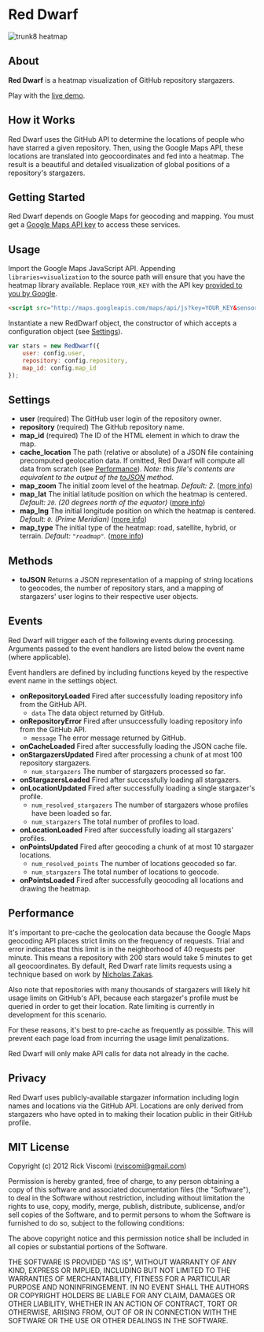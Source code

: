 Red Dwarf
=========

![trunk8 heatmap](http://jrvis.com/red-dwarf/img/trunk8-heatmap.jpg)

About
-----
**Red Dwarf** is a heatmap visualization of GitHub repository stargazers.

Play with the [live demo](http://jrvis.com/red-dwarf/?rel=github).

How it Works
------------
Red Dwarf uses the GitHub API to determine the locations of people who have starred a given repository. Then, using the Google Maps API, these locations are translated into geocoordinates and fed into a heatmap. The result is a beautiful and detailed visualization of global positions of a repository's stargazers.

Getting Started
---------------
Red Dwarf depends on Google Maps for geocoding and mapping. You must get a [Google Maps API key](https://developers.google.com/maps/documentation/javascript/tutorial#api_key) to access these services.

Usage
-----
Import the Google Maps JavaScript API. Appending `libraries=visualization` to the source path will ensure that you have the heatmap library available. Replace `YOUR_KEY` with the API key [provided to you by Google](https://developers.google.com/maps/documentation/javascript/tutorial#api_key).

```html
<script src="http://maps.googleapis.com/maps/api/js?key=YOUR_KEY&sensor=false&libraries=visualization"></script>
```

Instantiate a new RedDwarf object, the constructor of which accepts a configuration object (see [Settings](#settings)).

```js
var stars = new RedDwarf({
	user: config.user,
	repository: config.repository,
	map_id: config.map_id
});
```

Settings
--------
* **user** (required)
	The GitHub user login of the repository owner.
* **repository** (required)
	The GitHub repository name.
* **map_id** (required)
	The ID of the HTML element in which to draw the map.
* **cache_location**
	The path (relative or absolute) of a JSON file containing precomputed geolocation data. If omitted, Red Dwarf will compute all data from scratch (see [Performance](#performance)). *Note: this file's contents are equivalent to the output of the [toJSON](#methods) method.*
* **map_zoom** The initial zoom level of the heatmap. *Default: 2.* ([more info](https://developers.google.com/maps/documentation/javascript/tutorial#MapOptions))
* **map_lat** The initial latitude position on which the heatmap is centered. *Default: `20`. (20 degrees north of the equator)* ([more info](https://developers.google.com/maps/documentation/javascript/tutorial#MapOptions))
* **map_lng** The initial longitude position on which the heatmap is centered. *Default: `0`. (Prime Meridian)* ([more info](https://developers.google.com/maps/documentation/javascript/tutorial#MapOptions))
* **map_type** The initial type of the heatmap: road, satellite, hybrid, or terrain. *Default: `"roadmap"`.* ([more info](https://developers.google.com/maps/documentation/javascript/tutorial#MapOptions))

Methods
-------
* **toJSON** Returns a JSON representation of a mapping of string locations to geocodes, the number of repository stars, and a mapping of stargazers' user logins to their respective user objects.

Events
------
Red Dwarf will trigger each of the following events during processing. Arguments passed to the event handlers are listed below the event name (where applicable).

Event handlers are defined by including functions keyed by the respective event name in the settings object.

* **onRepositoryLoaded** Fired after successfully loading repository info from the GitHub API.
	* `data` The data object returned by GitHub.
* **onRepositoryError** Fired after unsuccessfully loading repository info from the GitHub API.
	* `message` The error message returned by GitHub.
* **onCacheLoaded** Fired after successfully loading the JSON cache file.
* **onStargazersUpdated** Fired after processing a chunk of at most 100 repository stargazers.
	* `num_stargazers` The number of stargazers processed so far.
* **onStargazersLoaded** Fired after successfully loading all stargazers.
* **onLocationUpdated** Fired after successfully loading a single stargazer's profile.
	* `num_resolved_stargazers` The number of stargazers whose profiles have been loaded so far.
	* `num_stargazers` The total number of profiles to load.
* **onLocationLoaded** Fired after successfully loading all stargazers' profiles.
* **onPointsUpdated** Fired after geocoding a chunk of at most 10 stargazer locations.
	* `num_resolved_points` The number of locations geocoded so far.
	* `num_stargazers` The total number of locations to geocode.
* **onPointsLoaded** Fired after successfully geocoding all locations and drawing the heatmap.
	
Performance
-----------
It's important to pre-cache the geolocation data because the Google Maps geocoding API places strict limits on the frequency of requests. Trial and error indicates that this limit is in the neighborhood of 40 requests per minute. This means a repository with 200 stars would take 5 minutes to get all geocoordinates. By default, Red Dwarf rate limits requests using a technique based on work by [Nicholas Zakas](http://www.nczonline.net/blog/2009/08/11/timed-array-processing-in-javascript/).

Also note that repositories with many thousands of stargazers will likely hit usage limits on GitHub's API, because each stargazer's profile must be queried in order to get their location. Rate limiting is currently in development for this scenario.

For these reasons, it's best to pre-cache as frequently as possible. This will prevent each page load from incurring the usage limit penalizations.

Red Dwarf will only make API calls for data not already in the cache.

Privacy
-------
Red Dwarf uses publicly-available stargazer information including login names and locations via the GitHub API. Locations are only derived from stargazers who have opted in to making their location public in their GitHub profile.

MIT License
-----------
Copyright (c) 2012 Rick Viscomi (rviscomi@gmail.com)

Permission is hereby granted, free of charge, to any person obtaining a copy of this software and associated documentation files (the "Software"), to deal in the Software without restriction, including without limitation the rights to use, copy, modify, merge, publish, distribute, sublicense, and/or sell copies of the Software, and to permit persons to whom the Software is furnished to do so, subject to the following conditions:

The above copyright notice and this permission notice shall be included in all copies or substantial portions of the Software.

THE SOFTWARE IS PROVIDED "AS IS", WITHOUT WARRANTY OF ANY KIND, EXPRESS OR IMPLIED, INCLUDING BUT NOT LIMITED TO THE WARRANTIES OF MERCHANTABILITY, FITNESS FOR A PARTICULAR PURPOSE AND NONINFRINGEMENT. IN NO EVENT SHALL THE AUTHORS OR COPYRIGHT HOLDERS BE LIABLE FOR ANY CLAIM, DAMAGES OR OTHER LIABILITY, WHETHER IN AN ACTION OF CONTRACT, TORT OR OTHERWISE, ARISING FROM, OUT OF OR IN CONNECTION WITH THE SOFTWARE OR THE USE OR OTHER DEALINGS IN THE SOFTWARE.